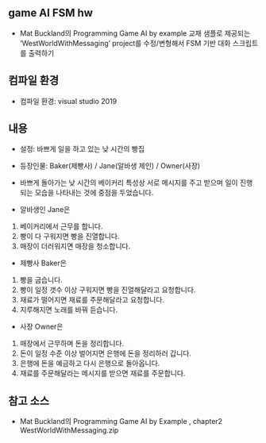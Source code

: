 ## game AI FSM hw
- Mat Buckland의 Programming Game AI by example 교재 샘플로 제공되는 ‘WestWorldWithMessaging’ project를 수정/변형해서 FSM 기반 대화 스크립트를 출력하기

## 컴파일 환경
- 컴파일 환경: visual studio 2019

## 내용
- 설정: 바쁘게 일을 하고 있는 낮 시간의 빵집
- 등장인물: Baker(제빵사) / Jane(알바생 제인) / Owner(사장)
- 바쁘게 돌아가는 낮 시간의 베이커리 특성상 서로 메시지를 주고 받으며 일이 진행되는 모습을 나타내는 것에 중점을 두었습니다.



- 알바생인 Jane은
1) 베이커리에서 근무를 합니다.
2) 빵이 다 구워지면 빵을 진열합니다.
3) 매장이 더러워지면 매장을 청소합니다.

- 제빵사 Baker은
1) 빵을 굽습니다. 
2) 빵이 일정 갯수 이상 구워지면 빵을 진열해달라고 요청합니다.
3) 재료가 떨어지면 재료를 주문해달라고 요청합니다.
4) 지루해지면 노래를 바꿔 듣습니다.

- 사장 Owner은
1) 매장에서 근무하며 돈을 정리합니다.
2) 돈이 일정 수준 이상 벌어지면 은행에 돈을 정리하러 갑니다.
3) 은행에 돈을 예금하고 다시 은행으로 돌아옵니다.
4) 재료를 주문해달라는 메시지를 받으면 재료를 주문합니다.


## 참고 소스 
- Mat Buckland의 Programming Game AI by Example , chapter2 WestWorldWithMessaging.zip
